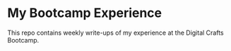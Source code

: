 # My Bootcamp Experience

This repo contains weekly write-ups of my experience at the Digital Crafts Bootcamp.
